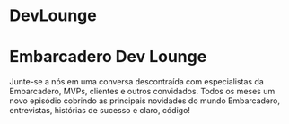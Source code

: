 # DevLounge

Embarcadero Dev Lounge
======================

Junte-se a nós em uma conversa descontraída com especialistas da Embarcadero, MVPs, clientes e outros convidados. 
Todos os meses um novo episódio cobrindo as principais novidades do mundo Embarcadero, entrevistas, histórias de sucesso e claro, código!

